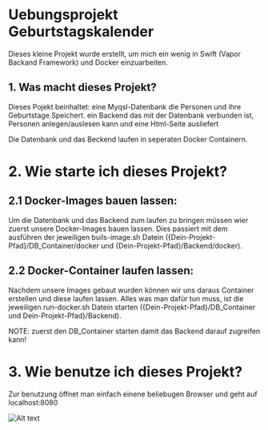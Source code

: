 # Uebungsprojekt Geburtstagskalender

Dieses kleine Projekt wurde erstellt, um mich ein wenig in Swift (Vapor Backand Framework) und Docker einzuarbeiten.

## 1. Was macht dieses Projekt?
Dieses Pojekt beinhaltet: 
        eine Myqsl-Datenbank die Personen und ihre Geburtstage Speichert.
        ein Backend das mit der Datenbank verbunden ist, Personen anlegen/auslesen kann und eine Html-Seite ausliefert
        
Die Datenbank und das Beckend laufen in seperaten Docker Containern.

# 2. Wie starte ich dieses Projekt?

## 2.1 Docker-Images bauen lassen:
Um die Datenbank und das Backend zum laufen zu bringen müssen wier zuerst unsere Docker-Images bauen lassen.
Dies passiert mit dem ausführen der jeweiligen buils-image.sh Datein ({Dein-Projekt-Pfad}/DB_Container/docker und {Dein-Projekt-Pfad}/Backend/docker).

## 2.2 Docker-Container laufen lassen:
Nachdem unsere Images gebaut wurden können wir uns daraus Container erstellen und diese laufen lassen.
Alles was man dafür tun muss, ist die jeweiligen run-docker.sh Datein starten ({Dein-Projekt-Pfad}/DB_Container und Dein-Projekt-Pfad}/Backend).

NOTE: zuerst den DB_Container starten damit das Backend darauf zugreifen kann!

# 3. Wie benutze ich dieses Projekt?
Zur benutzung öffnet man einfach einene beliebugen Browser und geht auf localhost:8080

![Alt text](/pictures_for_readme/main.jpg)
